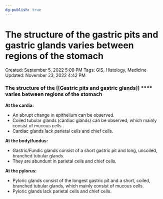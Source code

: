 ```yaml
---
dg-publish: true
---
```


# The structure of the gastric pits and gastric glands varies between regions of the stomach

Created: September 5, 2022 5:09 PM
Tags: GIS, Histology, Medicine
Updated: November 23, 2022 4:42 PM

### The structure of the [[Gastric pits and gastric glands]] **** varies between regions of the stomach
**At the cardia:**
- An abrupt change in epithelium can be observed.
- Coiled tubular glands (cardiac glands) can be observed, which mainly consist of mucous cells.
- Cardiac glands lack parietal cells and chief cells.

**At the body/fundus:**
- Gastric/Fundic glands consist of a short gastric pit and long, uncoiled, branched tubular glands.
- They are abundunt in parietal cells and chief cells.

**At the pylorus:**
- Pyloric glands consist of the longest gastric pit and a short, coiled, branched tubular glands, which mainly consist of mucous cells.
- Pyloric glands lack parietal cells and chief cells.